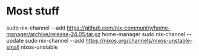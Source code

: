 # Most stuff

sudo nix-channel --add https://github.com/nix-community/home-manager/archive/release-24.05.tar.gz home-manager
sudo nix-channel --update
sudo nix-channel --add https://nixos.org/channels/nixos-unstable-small nixos-unstable